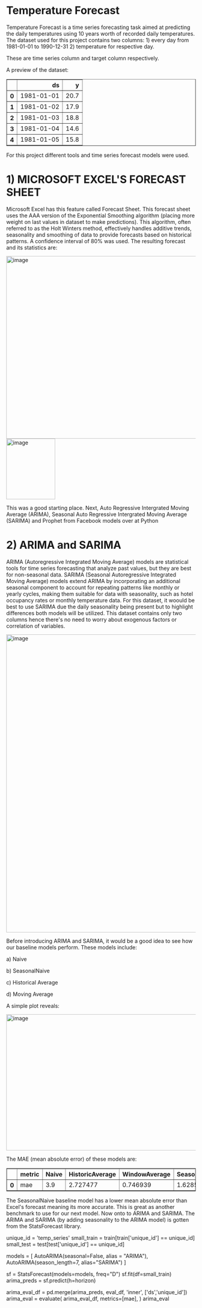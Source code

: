 # Temperature Forecast
Temperature Forecast is a time series forecasting task aimed at predicting the daily temperatures using 10 years worth of recorded daily temperatures. The dataset used for this project contains two columns: 1) every day from 1981-01-01 to 1990-12-31 
2) temperature for respective day.

These are time series column and target column respectively. 

A preview of the dataset:

<div>
<table border="1" class="dataframe">
  <thead>
    <tr style="text-align: right;">
      <th></th>
      <th>ds</th>
      <th>y</th>
    </tr>
  </thead>
  <tbody>
    <tr>
      <th>0</th>
      <td>1981-01-01</td>
      <td>20.7</td>
    </tr>
    <tr>
      <th>1</th>
      <td>1981-01-02</td>
      <td>17.9</td>
    </tr>
    <tr>
      <th>2</th>
      <td>1981-01-03</td>
      <td>18.8</td>
    </tr>
    <tr>
      <th>3</th>
      <td>1981-01-04</td>
      <td>14.6</td>
    </tr>
    <tr>
      <th>4</th>
      <td>1981-01-05</td>
      <td>15.8</td>
    </tr>
  </tbody>
</table>
</div>


For this project different tools and time series forecast models were used. 

# 1) MICROSOFT EXCEL'S FORECAST SHEET
Microsoft Excel has this feature called Forecast Sheet. This forecast sheet uses the AAA version of the Exponential Smoothing algorithm (placing more weight on last values in dataset to make predictions). This algorithm, often referred to as the Holt Winters method, effectively handles additive trends, seasonality and smoothing of data to provide forecasts based on historical patterns. A confidence interval of 80% was used. The resulting forecast and its statistics are:

<img width="1008" height="484" alt="image" src="https://github.com/user-attachments/assets/7172c700-2fd1-4c6a-8c3f-1745ee404fd5" />

<img width="130" height="161" alt="image" src="https://github.com/user-attachments/assets/dfe04fcd-89f5-4395-bb86-281f1877806d" />

This was a good starting place. Next, Auto Regressive Intergrated Moving Average (ARIMA), Seasonal Auto Regressive Intergrated Moving Average (SARIMA) and Prophet from Facebook models over at Python

# 2) ARIMA and SARIMA
ARIMA (Autoregressive Integrated Moving Average) models are statistical tools for time series forecasting that analyze past values, but they are best for non-seasonal data. SARIMA (Seasonal Autoregressive Integrated Moving Average) models extend ARIMA by incorporating an additional seasonal component to account for repeating patterns like monthly or yearly cycles, making them suitable for data with seasonality, such as hotel occupancy rates or monthly temperature data. For this dataset, it woould be best to use SARIMA due the daily seasonality being present but to highlight differences both models will be utilized. This dataset contains only two columns hence there's no need to worry about exogenous factors or correlation of variables. 

<img width="1189" height="790" alt="image" src="https://github.com/user-attachments/assets/1018630e-ccdc-4c1b-9144-9928d3e58269" />

Before introducing ARIMA and SARIMA, it would be a good idea to see how our baseline models perform. These models include: 

a) Naive

b) SeasonalNaive

c) Historical Average

d) Moving Average

A simple plot reveals: 

<img width="1800" height="361" alt="image" src="https://github.com/user-attachments/assets/8259ccac-7d0e-433f-ab54-68847adf3368" />


The MAE (mean absolute error) of these models are:
<div>
<table border="1" class="dataframe">
  <thead>
    <tr style="text-align: right;">
      <th></th>
      <th>metric</th>
      <th>Naive</th>
      <th>HistoricAverage</th>
      <th>WindowAverage</th>
      <th>SeasonalNaive</th>
    </tr>
  </thead>
  <tbody>
    <tr>
      <th>0</th>
      <td>mae</td>
      <td>3.9</td>
      <td>2.727477</td>
      <td>0.746939</td>
      <td>1.628571</td>
    </tr>
  </tbody>
</table>
</div>

The SeasonalNaive baseline model has a lower mean absolute error than Excel's forecast meaning its more accurate. This is great as another benchmark to use for our next model. Now onto to ARIMA and SARIMA.
The ARIMA and SARIMA (by adding seasonality to the ARIMA model) is gotten from the StatsForecast library.

unique_id = 'temp_series'
small_train = train[train['unique_id'] == unique_id]
small_test = test[test['unique_id'] == unique_id]

models = [
    AutoARIMA(seasonal=False, alias = "ARIMA"),
    AutoARIMA(season_length=7, alias="SARIMA")
]

sf = StatsForecast(models=models, freq="D")
sf.fit(df=small_train)
arima_preds = sf.predict(h=horizon)

arima_eval_df = pd.merge(arima_preds, eval_df, 'inner', ['ds','unique_id'])
arima_eval = evaluate(
    arima_eval_df,
    metrics=[mae],
)
arima_eval

